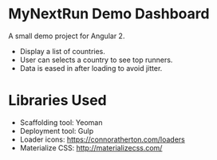 # MyNextRun Demo Dashboard

A small demo project for Angular 2.

- Display a list of countries.
- User can selects a country to see top runners.
- Data is eased in after loading to avoid jitter.

# Libraries Used

- Scaffolding tool: Yeoman
- Deployment tool: Gulp
- Loader icons: https://connoratherton.com/loaders
- Materialize CSS: http://materializecss.com/
